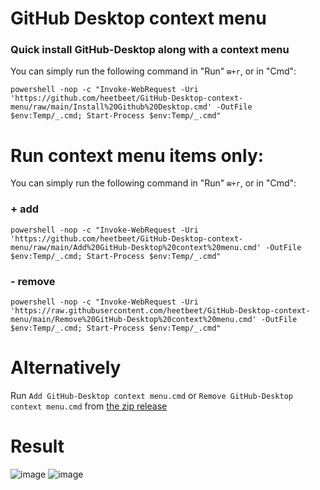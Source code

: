 # GitHub Desktop context menu

### Quick install GitHub-Desktop along with a context menu
You can simply run the following command in "Run" `⊞+r`, or in "Cmd":

    powershell -nop -c "Invoke-WebRequest -Uri 'https://github.com/heetbeet/GitHub-Desktop-context-menu/raw/main/Install%20Github%20Desktop.cmd' -OutFile $env:Temp/_.cmd; Start-Process $env:Temp/_.cmd"

# Run context menu items only:

You can simply run the following command in "Run" `⊞+r`, or in "Cmd":

### + add

    powershell -nop -c "Invoke-WebRequest -Uri 'https://github.com/heetbeet/GitHub-Desktop-context-menu/raw/main/Add%20GitHub-Desktop%20context%20menu.cmd' -OutFile $env:Temp/_.cmd; Start-Process $env:Temp/_.cmd"

### - remove

    powershell -nop -c "Invoke-WebRequest -Uri 'https://raw.githubusercontent.com/heetbeet/GitHub-Desktop-context-menu/main/Remove%20GitHub-Desktop%20context%20menu.cmd' -OutFile $env:Temp/_.cmd; Start-Process $env:Temp/_.cmd"

# Alternatively

Run `Add GitHub-Desktop context menu.cmd` or `Remove GitHub-Desktop context menu.cmd` from [the zip release](https://github.com/heetbeet/GitHub-Desktop-context-menu/archive/refs/heads/main.zip)

# Result

![image](https://user-images.githubusercontent.com/4103775/128999333-b1b887a2-4a1e-4468-8d3e-0d4441e67a18.png)
![image](https://user-images.githubusercontent.com/4103775/128999588-b78f420a-bf4b-4ef4-aef6-ade081890c0f.png)

